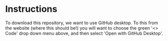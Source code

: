 # Instructions

To download this repository, we want to use GitHub desktop. To this from the website (where this should be!) you will want to choose the green '<> Code' drop down menu above, and then select 'Open with GitHub Desktop'.
